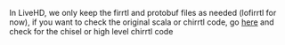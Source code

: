 In LiveHD, we only keep the firrtl and protobuf files as needed (lofirrtl for
now), if you want to check the original scala or chirrtl code, go
[here](https://github.com/swang203/chisel3/tree/master/chisel_chirrtl) and check
for the chisel or high level chirrtl code 


